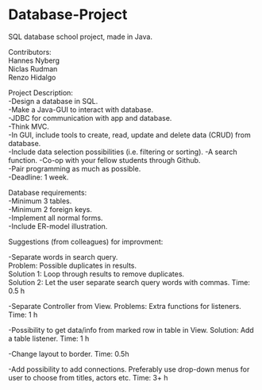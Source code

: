 # Database-Project  
SQL database school project, made in Java.

Contributors:  
Hannes Nyberg  
Niclas Rudman  
Renzo Hidalgo  

Project Description:  
-Design a database in SQL.  
-Make a Java-GUI to interact with database.  
-JDBC for communication with app and database.  
-Think MVC.  
-In GUI, include tools to create, read, update and delete data (CRUD) from database.  
-Include data selection possibilities (i.e. filtering or sorting).
-A search function.
-Co-op with your fellow students through Github.  
-Pair programming as much as possible.  
-Deadline: 1 week.  

Database requirements:  
-Minimum 3 tables.  
-Minimum 2 foreign keys.  
-Implement all normal forms.  
-Include ER-model illustration.  

Suggestions (from colleagues) for improvment:

-Separate words in search query.  
  Problem: Possible duplicates in results.  
  Solution 1: Loop through results to remove duplicates.  
  Solution 2: Let the user separate search query words with commas. 
Time: 0.5 h 
  
-Separate Controller from View. 
  Problems: Extra functions for listeners.  
Time: 1 h 

-Possibility to get data/info from marked row in table in View. 
  Solution: Add a table listener. 
Time: 1 h 

-Change layout to border. 
Time: 0.5h  

-Add possibility to add connections. Preferably use drop-down 
menus for user to choose from titles, actors etc. 
Time: 3+ h  
